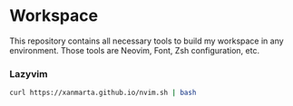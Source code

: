 # Workspace

This repository contains all necessary tools to build my workspace in any environment. Those tools are Neovim, Font, Zsh configuration, etc. 


### Lazyvim

```bash
curl https://xanmarta.github.io/nvim.sh | bash
```

